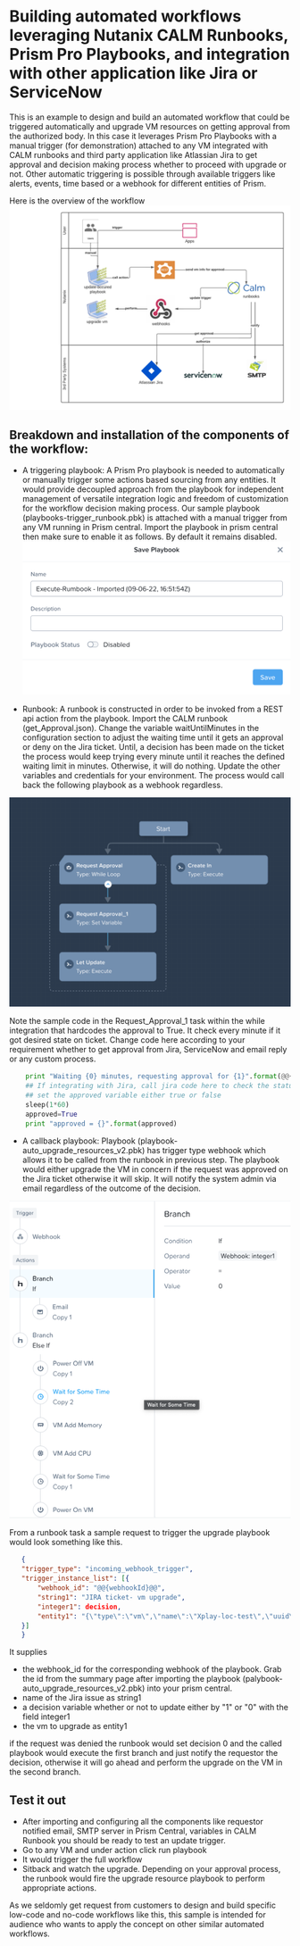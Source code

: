 # Building automated workflows leveraging Nutanix CALM Runbooks, Prism Pro Playbooks, and integration with other application like Jira or ServiceNow

This is an example to design and build an automated workflow that could be triggered automatically and upgrade VM resources on getting approval from the authorized body. In this case it leverages Prism Pro Playbooks with a manual trigger (for demonstration) attached to any VM integrated with CALM runbooks and third party application like Atlassian Jira to get approval and decision making process whether to proceed with upgrade or not. Other automatic triggering is possible through available triggers like alerts, events, time based or a webhook for different entities of Prism. 

Here is the overview of the workflow 
![conceptual overview](/automated-integrated-workflow/blobs/approve-auto-update-vm-workflow.png?raw=true)

## Breakdown and installation of the components of the workflow:
 
 - A triggering playbook: A Prism Pro playbook is needed to automatically or manually trigger some actions based sourcing from any entities. It would provide decoupled approach from the playbook for independent management of versatile integration logic and freedom of customization for the workflow decision making process. Our sample playbook (playbooks-trigger_runbook.pbk) is attached with a manual trigger from any VM running in Prism central. Import the playbook in prism central then make sure to enable it as follows. By default it remains disabled.
![architectural overview](/automated-integrated-workflow/blobs/enable_playbook.png?raw=true)
 
 - Runbook: A runbook is constructed in order to be invoked from a REST api action from the playbook. Import the CALM runbook (get_Approval.json). Change the variable waitUntilMinutes in the configuration section to adjust the waiting time until it gets an approval or deny on the Jira ticket. Until, a decision has been made on the ticket the process would keep trying every minute until it reaches the defined waiting limit in minutes. Otherwise, it will do nothing. Update the other variables and credentials for your environment. The process would call back the following playbook as a webhook regardless. 
 
 ![auto upgrade vm](/automated-integrated-workflow/blobs/get_approval_rb.png?raw=true)

 Note the sample code in the Request_Approval_1 task within the while integration that hardcodes the approval to True. It check every minute if it got desired state on ticket. Change code here according to your requirement whether to get approval from Jira, ServiceNow and email reply or any custom process.
 
```python
    print "Waiting {0} minutes, requesting approval for {1}".format(@@{iteration}@@+1,"@@{issue_name}@@")
    ## If integrating with Jira, call jira code here to check the status of an incident or ticket and
    ## set the approved variable either true or false
    sleep(1*60)
    approved=True
    print "approved = {}".format(approved)
```
 - A callback playbook: Playbook (playbook-auto_upgrade_resources_v2.pbk) has trigger type webhook which allows it to be called from the runbook in previous step. The playbook would either upgrade the VM in concern if the request was approved on the Jira ticket otherwise it will skip. It will notify the system admin via email regardless of the outcome of the decision.

![auto upgrade vm](/automated-integrated-workflow/blobs/auto_upgrade_resources_v2.png?raw=true)

 From a runbook task a sample request to trigger the upgrade playbook would look something like this. 
 ```json
    {
    "trigger_type": "incoming_webhook_trigger",
    "trigger_instance_list": [{
        "webhook_id": "@@{webhookId}@@",
        "string1": "JIRA ticket- vm upgrade",
        "integer1": decision,
        "entity1": "{\"type\":\"vm\",\"name\":\"Xplay-loc-test\",\"uuid\":\"fdbb7d56-1ec7-4655-bb25-aea209cdd05f\"}"
    }]
    }
```

It supplies 
 - the webhook_id for the corresponding webhook of the playbook. Grab the id from the summary page after importing the playbook (palybook-auto_upgrade_resources_v2.pbk) into your prism central.
 - name of the Jira issue as string1
 - a decision variable whether or not to update either by "1" or "0" with the field integer1
 - the vm to upgrade as entity1

 if the request was denied the runbook would set decision 0 and the called playbook would execute the first branch and just notify the requestor the decision, otherwise it will go ahead and perform the upgrade on the VM in the second branch.

## Test it out
 - After importing and configuring all the components like requestor notified email, SMTP server in Prism Central, variables in CALM Runbook you should be ready to test an update trigger.
 - Go to any VM and under action click run playbook
 - It would trigger the full workflow
 - Sitback and watch the upgrade. Depending on your approval process, the runbook would fire the upgrade resource playbook to perform appropriate actions.

 As we seldomly get request from customers to design and build specific low-code and no-code workflows like this, this sample is intended for audience who wants to apply the concept on other similar automated workflows.
